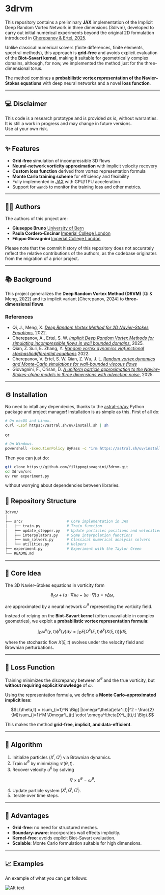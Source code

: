 # 3drvm

This repository contains a preliminary **JAX** implementation of the Implicit Deep Random Vortex Network in three dimensions (3drvm), developed to carry out initial numerical experiments beyond the original 2D formulation introduced in [Cherepanov & Ertel, 2025](https://doi.org/10.1063/5.0251760).

Unlike classical numerical solvers (finite differences, finite elements, spectral methods), this approach is **grid-free** and avoids explicit evaluation of the **Biot–Savart kernel**, making it suitable for geometrically complex domains, although, for now, we implemented the method just for the three-dimensional torus.

The method combines a **probabilistic vortex representation of the Navier–Stokes equations** with deep neural networks and a novel **loss function**.

---

## 💻 Disclaimer

This code is a research prototype and is provided *as is*, without warranties.  
It is still a work in progress and may change in future versions.  
Use at your own risk.

---

## ✨ Features

- **Grid-free** simulation of incompressible 3D flows
- **Neural-network vorticity approximation** with implicit velocity recovery
- **Custom loss function** derived from vortex representation formula
- **Monte Carlo training scheme** for efficiency and flexibility
- Fully implemented in [JAX](https://github.com/jax-ml/jax) with GPU/TPU acceleration
- Support for ```wandb``` to monitor the training loss and other metrics.

---

## 👩‍💻 Authors

The authors of this project are:

- **Giuseppe Bruno** [University of Bern](https://www.imsv.unibe.ch/about_us/staff/bruno_giuseppe/index_eng.html)
- **Paula Cordero-Encinar** [Imperial College London](https://statml.io/students/paula-cordero-encinar/)
- **Filippo Giovagnini** [Imperial College London](https://profiles.imperial.ac.uk/f.giovagnini23)

Please note that the commit history of this repository does not accurately reflect the relative contributions of the authors, as the codebase originates from the migration of a prior project.

---

## 📚 Background

This project generalizes the **Deep Random Vortex Method (DRVM)** [Qi & Meng, 2022] and its implicit variant [Cherepanov, 2024] to **three-dimensional flows**.

### References
- Qi, J., Meng, X. [*Deep Random Vortex Method for 2D Navier–Stokes Equations.*](https://doi.org/10.1063/5.0110342) 2022.  
- Cherepanov, A., Ertel, S. W. [*Implicit Deep Random Vortex Methods for simulating incompressible flows in wall bounded domains.*](https://doi.org/10.1063/5.0251760) 2025.
- Qian, Z. Suli, E. Zhang, Y. [*Random vortex dynamics viafunctional stochasticdifferential equations*](https://doi.org/10.1098/rspa.2022.0030) 2022.
- Cherepanov, V. Ertel, S. W. Qian, Z. Wu, J. L. [*Random vortex dynamics and Monte-Carlo simulations for wall-bounded viscous flows*](https://doi.org/10.48550/arXiv.2403.15549)
- Giovagnini, F., Crisan, D. [*A uniform particle approximation to the Navier–Stokes-alpha models in three dimensions with advection noise.*](https://doi.org/10.48550/arXiv.2504.12960) 2025.

---

## ⚙️ Installation

No need to intall any dependecies, thanks to the [astral-sh/uv](https://github.com/astral-sh/uv) Python package and project manager! Installation is as simple as this. First of all do:

```bash
# On macOS and Linux.
curl -LsSf https://astral.sh/uv/install.sh | sh
```
or
```bash
# On Windows.
powershell -ExecutionPolicy ByPass -c "irm https://astral.sh/uv/install.ps1 | iex"
```

Then you can just do:
```bash
git clone https://github.com/filippogiovagnini/3drvm.git
cd 3drvm/src
uv run experiment.py
```
without worrying about dependencies between libraries.

## 📂 Repository Structure

```bash
3drvm/
│
├── src/                    # Core implementation in JAX
│   ├── train.py            # Train function
│   ├── update_stepper.py   # Update particles positions and velocities
│   ├── interpolators.py    # Some interpolation functions
│   ├── num_solvers.py      # Classical numerical analysis solvers
│   └── utilities.py        # Helpers
├── experiment.py           # Experiment with the Taylor Green
└── README.md
```

---

## 🔹 Core Idea  
The 3D Navier–Stokes equations in vorticity form  

```math
\partial_t \omega + (u \cdot \nabla)\omega - (\omega \cdot \nabla)u = \nu \Delta \omega,
```

are approximated by a neural network $\omega^\theta$ representing the vorticity field.  

Instead of relying on the **Biot–Savart kernel** (often unavailable in complex geometries), we exploit a **probabilistic vortex representation formula**:  

```math
\int_D \omega^k(y,t)\phi^k(y) dy = \int_D E\left[\Omega^k(\xi,t)\phi^k(X(\xi,t))\right] d\xi,
```

where the stochastic flow $X(\xi,t)$ evolves under the velocity field and Brownian perturbations.  

---

## 🔹 Loss Function  
Training minimizes the discrepancy between $\omega^\theta$ and the true vorticity, but **without requiring explicit knowledge** of $\omega$. 

Using the representation formula, we define a **Monte Carlo–approximated implicit loss**:

```math
L(\theta,t) = \sum_{i=1}^N \Big( |\omega^\theta(\eta^i,t)|^2 - \frac{2}{M}\sum_{j=1}^M \Omega^i_j(t) \cdot \omega^\theta(X^i_j(t),t) \Big).
```

This makes the method **grid-free, implicit, and data-efficient**.  

---

## 🔹 Algorithm  
1. Initialize particles $(X^i, \Omega^i)$ via Brownian dynamics.  
2. Train $\omega^\theta$ by minimizing $\mathcal{L}(\theta,t)$.
3. Recover velocity $u^\theta$ by solving  
```math
\nabla \times u^{\theta} = \omega^\theta.
```
4. Update particle system $(X^i, G^i, \Omega^i)$.
5. Iterate over time steps.  

---

## 🔹 Advantages  
- **Grid-free**: no need for structured meshes.  
- **Boundary-aware**: incorporates wall effects implicitly.  
- **Kernel-free**: avoids explicit Biot–Savart evaluation.  
- **Scalable**: Monte Carlo formulation suitable for high dimensions.  

---

## 📈 Examples

An example of what you can get follows:

![Alt text](pics/with_40_to_3_particle_ours_3d.png)
